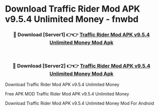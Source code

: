 # Download Traffic Rider Mod APK v9.5.4 Unlimited Money - fnwbd



<div align="center">
<h3>🔴 Download [Server1] 👉👉 <a href="https://momento.my/?title=Traffic_Rider_Mod_APK_v9.5.4_Unlimited_Money">Traffic Rider Mod APK v9.5.4 Unlimited Money Mod Apk</a></h3><br>

<h3>🔴 Download [Server2] 👉👉 <a href="https://momento.my/?title=Traffic_Rider_Mod_APK_v9.5.4_Unlimited_Money">Traffic Rider Mod APK v9.5.4 Unlimited Money Mod Apk</a></h3>
</div>



Download Traffic Rider Mod APK v9.5.4 Unlimited Money 

Free APK MOD Traffic Rider Mod APK v9.5.4 Unlimited Money 

Download Traffic Rider Mod APK v9.5.4 Unlimited Money Mod For Android
